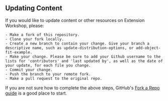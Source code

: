 ## Updating Content

If you would like to update content or other resources on Extension Workshop, please:

    - Make a fork of this repository.
    - Clone your fork locally.
    - Create a new branch to contain your change. Give your branch a descriptive name, such as update-distribution-options, or add-object-fit-example.
    - Make your change. Please be sure to add your Github username to the lists for 'contributors' and 'last updated by', as well as the date of your update, for each file you change.
    - Commit your change.
    - Push the branch to your remote fork.
    - Make a pull request to the original repo.

If you are not sure how to complete the above steps, GitHub's [Fork a Repo guide](https://help.github.com/en/articles/fork-a-repo#fork-an-example-repository) is a good place to start.
